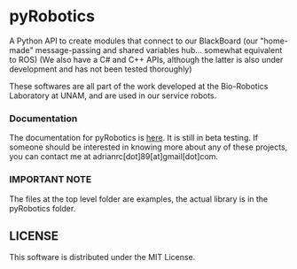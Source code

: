 pyRobotics
==========

A Python API to create modules that connect to our BlackBoard (our "home-made" message-passing and shared variables hub... somewhat equivalent to ROS)
(We also have a C# and C++ APIs, although the latter is also under development and has not been tested thoroughly)

These softwares are all part of the work developed at the Bio-Robotics Laboratory at UNAM, and are used in our service robots.

### Documentation

The documentation for pyRobotics is [here](http://bioroboticsUNAM.github.io/pyRobotics). It is still in beta testing.
If someone should be interested in knowing more about any of these projects, you can contact me at adrianrc[dot]89[at]gmail[dot]com.

### IMPORTANT NOTE

The files at the top level folder are examples, the actual library is in the pyRobotics folder.

LICENSE
----------
This software is distributed under the MIT License.
